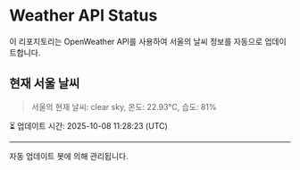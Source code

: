 
# Weather API Status

이 리포지토리는 OpenWeather API를 사용하여 서울의 날씨 정보를 자동으로 업데이트합니다.

## 현재 서울 날씨
> 서울의 현재 날씨: clear sky, 온도: 22.93°C, 습도: 81%

⏳ 업데이트 시간: 2025-10-08 11:28:23 (UTC)

---
자동 업데이트 봇에 의해 관리됩니다.
